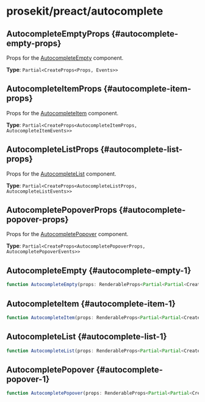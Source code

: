 # prosekit/preact/autocomplete

## AutocompleteEmptyProps {#autocomplete-empty-props}

Props for the [AutocompleteEmpty](autocomplete.md#autocomplete-empty-1) component.

**Type**: `Partial<CreateProps<Props, Events>>`

## AutocompleteItemProps {#autocomplete-item-props}

Props for the [AutocompleteItem](autocomplete.md#autocomplete-item-1) component.

**Type**: `Partial<CreateProps<AutocompleteItemProps, AutocompleteItemEvents>>`

## AutocompleteListProps {#autocomplete-list-props}

Props for the [AutocompleteList](autocomplete.md#autocomplete-list-1) component.

**Type**: `Partial<CreateProps<AutocompleteListProps, AutocompleteListEvents>>`

## AutocompletePopoverProps {#autocomplete-popover-props}

Props for the [AutocompletePopover](autocomplete.md#autocomplete-popover-1) component.

**Type**: `Partial<CreateProps<AutocompletePopoverProps, AutocompletePopoverEvents>>`

## AutocompleteEmpty {#autocomplete-empty-1}

```ts
function AutocompleteEmpty(props: RenderableProps<Partial<Partial<CreateProps<AutocompleteEmptyProps, AutocompleteEmptyEvents>>> & RefAttributes<AutocompleteEmpty> & HTMLAttributes<AutocompleteEmpty>, any>, context?: any): ComponentChildren
```

## AutocompleteItem {#autocomplete-item-1}

```ts
function AutocompleteItem(props: RenderableProps<Partial<Partial<CreateProps<AutocompleteItemProps, AutocompleteItemEvents>>> & RefAttributes<AutocompleteItem> & HTMLAttributes<AutocompleteItem>, any>, context?: any): ComponentChildren
```

## AutocompleteList {#autocomplete-list-1}

```ts
function AutocompleteList(props: RenderableProps<Partial<Partial<CreateProps<AutocompleteListProps, AutocompleteListEvents>>> & RefAttributes<AutocompleteList> & HTMLAttributes<AutocompleteList>, any>, context?: any): ComponentChildren
```

## AutocompletePopover {#autocomplete-popover-1}

```ts
function AutocompletePopover(props: RenderableProps<Partial<Partial<CreateProps<AutocompletePopoverProps, AutocompletePopoverEvents>>> & RefAttributes<AutocompletePopover> & HTMLAttributes<AutocompletePopover>, any>, context?: any): ComponentChildren
```
